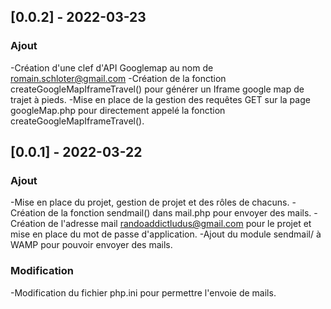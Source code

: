 ## [0.0.2] - 2022-03-23
### Ajout
-Création d'une clef d'API Googlemap au nom de romain.schloter@gmail.com
-Création de la fonction createGoogleMapIframeTravel() pour générer un Iframe google map de trajet à pieds.
-Mise en place de la gestion des requêtes GET sur la page googleMap.php pour directement appelé la fonction createGoogleMapIframeTravel().

## [0.0.1] - 2022-03-22
### Ajout
-Mise en place du projet, gestion de projet et des rôles de chacuns.
-Création de la fonction sendmail() dans mail.php pour envoyer des mails.
-Création de l'adresse mail randoaddictludus@gmail.com pour le projet et mise en place du mot de passe d'application.
-Ajout du module sendmail/ à WAMP pour pouvoir envoyer des mails.
### Modification
-Modification du fichier php.ini pour permettre l'envoie de mails.